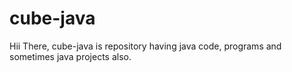 # cube-java
Hii There, cube-java is repository having java code, programs and sometimes java projects also.
